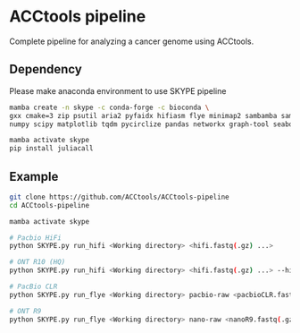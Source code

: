 # ACCtools pipeline

Complete pipeline for analyzing a cancer genome using ACCtools.

## Dependency
Please make anaconda environment to use SKYPE pipeline

```bash
mamba create -n skype -c conda-forge -c bioconda \
gxx cmake=3 zip psutil aria2 pyfaidx hifiasm flye minimap2 sambamba samtools \
numpy scipy matplotlib tqdm pycirclize pandas networkx graph-tool seaborn h5py

mamba activate skype
pip install juliacall
```

## Example
```bash
git clone https://github.com/ACCtools/ACCtools-pipeline
cd ACCtools-pipeline

mamba activate skype

# Pacbio HiFi
python SKYPE.py run_hifi <Working directory> <hifi.fastq(.gz) ...>

# ONT R10 (HQ)
python SKYPE.py run_hifi <Working directory> <hifi.fastq(.gz) ...> --hifiasm_args="--ont"

# PacBio CLR
python SKYPE.py run_flye <Working directory> pacbio-raw <pacbioCLR.fastq(.gz) ...>

# ONT R9
python SKYPE.py run_flye <Working directory> nano-raw <nanoR9.fastq(.gz) ...>
```